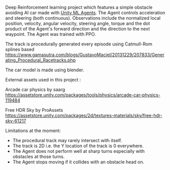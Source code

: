 Deep Reinforcement learning project which features a simple obstacle avoiding AI car made with [Unity ML Agents](https://github.com/Unity-Technologies/ml-agents).
The Agent controls acceleration and steering (both continuous). Observations include the normalized local position, velocity, angular velocity, steering angle, torque and the dot product of the Agent's forward direction and the direction to the next waypoint. The Agent was trained with PPO.

The track is procedurally generated every episode using Catmull-Rom splines based https://www.gamasutra.com/blogs/GustavoMaciel/20131229/207833/Generating_Procedural_Racetracks.php

The car model is made using blender.

External assets used in this project :

Arcade car physics by saarg
https://assetstore.unity.com/packages/tools/physics/arcade-car-physics-119484

Free HDR Sky by ProAssets
https://assetstore.unity.com/packages/2d/textures-materials/sky/free-hdr-sky-61217

Limitations at the moment:

- The procedural track may rarely intersect with itself.
- The track is 2D i.e. the Y location of the track is 0 everywhere.
- The Agent does not perform well at sharp turns especially with obstacles at those turns.
- The Agent stops moving if it collides with an obstacle head on.
